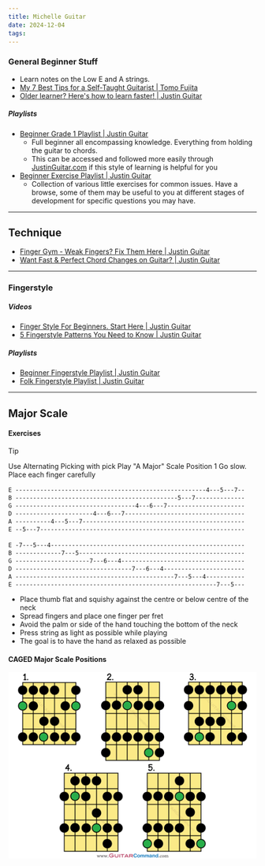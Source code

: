 ```yaml
---
title: Michelle Guitar
date: 2024-12-04
tags:
---
```


### General Beginner Stuff
-  Learn notes on the Low E and A strings.
- [My 7 Best Tips for a Self-Taught Guitarist | Tomo Fujita](https://www.youtube.com/watch?v=0AjGZKzt0ms&t=762s)
- [Older learner? Here's how to learn faster! | Justin Guitar](https://www.youtube.com/watch?v=1xY1VS5-rqQ&list=PLlwfspJqZ126hqrTeGvssFlJNuTk0a4-J&index=1)

##### Playlists
- [Beginner Grade 1 Playlist | Justin Guitar](https://www.youtube.com/playlist?list=PLlwfspJqZ126JHOY5rTkKCSAp2Ua907-v)
	- Full beginner all encompassing knowledge. Everything from holding the guitar to chords.
	- This can be accessed and followed more easily through [JustinGuitar.com](https://justinguitar.com) if this style of learning is helpful for you
- [Beginner Exercise Playlist | Justin Guitar](https://www.youtube.com/playlist?list=PLlwfspJqZ126hqrTeGvssFlJNuTk0a4-J)
	- Collection of various little exercises for common issues. Have a browse, some of them may be useful to you at different stages of development for specific questions you may have. 

---

## Technique
- [Finger Gym - Weak Fingers? Fix Them Here | Justin Guitar](https://www.youtube.com/watch?v=jFHF-U91jow&list=PLlwfspJqZ126hqrTeGvssFlJNuTk0a4-J&index=4)
- [Want Fast & Perfect Chord Changes on Guitar? | Justin Guitar](https://www.youtube.com/watch?v=xSFHgeJUuIs&list=PLlwfspJqZ126hqrTeGvssFlJNuTk0a4-J&index=8)

---

### Fingerstyle
##### Videos
- [Finger Style For Beginners. Start Here | Justin Guitar](https://www.youtube.com/watch?v=2WB8otOcz78&t=5s)
- [5 Fingerstyle Patterns You Need to Know | Justin Guitar](https://youtu.be/jF0RduFSyHg?feature=shared)

##### Playlists
- [Beginner Fingerstyle Playlist | Justin Guitar](https://www.youtube.com/playlist?list=PLlwfspJqZ124AJI80XytatvV8NO7qY_VP)
- [Folk Fingerstyle Playlist | Justin Guitar](https://www.youtube.com/playlist?list=PL8FF1196CB2F61FF3)


---

## Major Scale

#### Exercises
> [!TIP] 
> Use Alternating Picking with pick
> Play "A Major" Scale Position 1
> Go slow. Place each finger carefully

```
E ------------------------------------------------------4---5---7--
B ----------------------------------------------5---7--------------
G ----------------------------------4---6---7----------------------
D ----------------------4---6---7----------------------------------
A ----------4---5---7----------------------------------------------
E --5---7----------------------------------------------------------

E -7---5---4-------------------------------------------------------
B -------------7---5-----------------------------------------------
G ---------------------7---6---4-----------------------------------
D ---------------------------------7---6---4-----------------------
A ---------------------------------------------7---5---4-----------
E ---------------------------------------------------------7---5---
```


- Place thumb flat and squishy against the centre or below centre of the neck
- Spread fingers and place one finger per fret
- Avoid the palm or side of the hand touching the bottom of the neck
- Press string as light as possible while playing
- The goal is to have the hand as relaxed as possible

#### CAGED Major Scale Positions
![|200](Assets/MajorScaleShapes.png)


